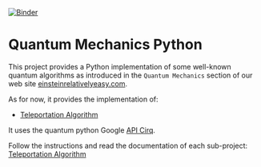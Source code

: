 [![Binder](https://mybinder.org/badge_logo.svg)](https://mybinder.org/v2/gh/cyrilondon/quantum-mechanics-python/master)

# Quantum Mechanics Python
This project provides a Python implementation of some well-known quantum algorithms as introduced in the `Quantum Mechanics` section of our web site [einsteinrelativelyeasy.com](https://einsteinrelativelyeasy.com/index.php/quantum-mechanics).

As for now, it provides the implementation of:
- [Teleportation Algorithm](teleportation)

It uses the quantum python Google [API Cirq](https://cirq.readthedocs.io/en/stable/index.html).

Follow the instructions and read the documentation of each sub-project:
  [Teleportation Algorithm](teleportation)
